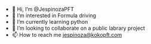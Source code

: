 - 👋 Hi, I’m @JespinozaPFT
- 👀 I’m interested in Formula driving
- 🌱 I’m currently learning python
- 💞️ I’m looking to collaborate on a public labrary project
- 📫 How to reach me jespinoza@kokopft.com
